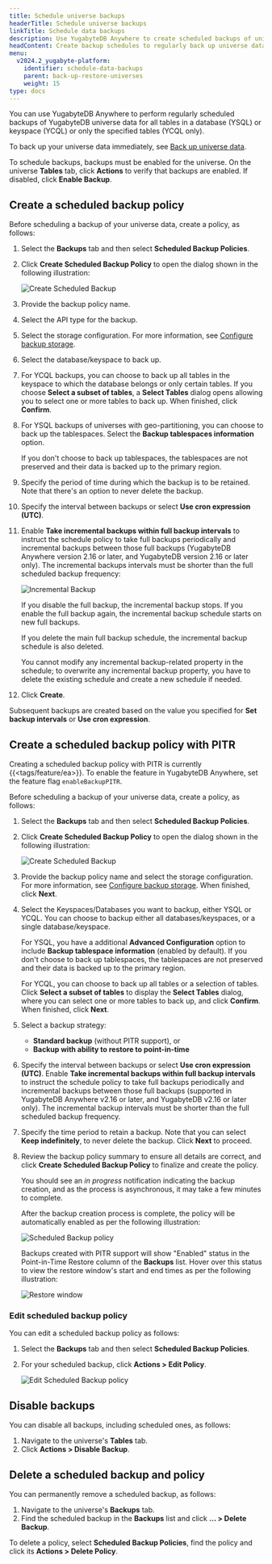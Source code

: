 ```yaml
---
title: Schedule universe backups
headerTitle: Schedule universe backups
linkTitle: Schedule data backups
description: Use YugabyteDB Anywhere to create scheduled backups of universe data.
headContent: Create backup schedules to regularly back up universe data
menu:
  v2024.2_yugabyte-platform:
    identifier: schedule-data-backups
    parent: back-up-restore-universes
    weight: 15
type: docs
---
```


You can use YugabyteDB Anywhere to perform regularly scheduled backups of YugabyteDB universe data for all tables in a database (YSQL) or keyspace (YCQL) or only the specified tables (YCQL only).

To back up your universe data immediately, see [Back up universe data](../back-up-universe-data/).

To schedule backups, backups must be enabled for the universe. On the universe **Tables** tab, click **Actions** to verify that backups are enabled. If disabled, click **Enable Backup**.

## Create a scheduled backup policy

Before scheduling a backup of your universe data, create a policy, as follows:

1. Select the **Backups** tab and then select **Scheduled Backup Policies**.

1. Click **Create Scheduled Backup Policy** to open the dialog shown in the following illustration:

    ![Create Scheduled Backup](/images/yp/scheduled-backup-ysql.png)

1. Provide the backup policy name.

1. Select the API type for the backup.

1. Select the storage configuration. For more information, see [Configure backup storage](../configure-backup-storage/).

1. Select the database/keyspace to back up.

1. For YCQL backups, you can choose to back up all tables in the keyspace to which the database belongs or only certain tables. If you choose **Select a subset of tables**, a **Select Tables** dialog opens allowing you to select one or more tables to back up. When finished, click **Confirm**.

1. For YSQL backups of universes with geo-partitioning, you can choose to back up the tablespaces. Select the **Backup tablespaces information** option.

    If you don't choose to back up tablespaces, the tablespaces are not preserved and their data is backed up to the primary region.

1. Specify the period of time during which the backup is to be retained. Note that there's an option to never delete the backup.

1. Specify the interval between backups or select **Use cron expression (UTC)**.

1. Enable **Take incremental backups within full backup intervals** to instruct the schedule policy to take full backups periodically and incremental backups between those full backups (YugabyteDB Anywhere version 2.16 or later, and YugabyteDB version 2.16 or later only). The incremental backups intervals must be shorter than the full scheduled backup frequency:

    ![Incremental Backup](/images/yp/scheduled-backup-ycql-incremental.png)

    If you disable the full backup, the incremental backup stops. If you enable the full backup again, the incremental backup schedule starts on new full backups.

    If you delete the main full backup schedule, the incremental backup schedule is also deleted.

    You cannot modify any incremental backup-related property in the schedule; to overwrite any incremental backup property, you have to delete the existing schedule and create a new schedule if needed.

1. Click **Create**.

Subsequent backups are created based on the value you specified for **Set backup intervals** or **Use cron expression**.

## Create a scheduled backup policy with PITR

Creating a scheduled backup policy with PITR is currently {{<tags/feature/ea>}}. To enable the feature in YugabyteDB Anywhere, set the feature flag `enableBackupPITR`.

Before scheduling a backup of your universe data, create a policy, as follows:

1. Select the **Backups** tab and then select **Scheduled Backup Policies**.

1. Click **Create Scheduled Backup Policy** to open the dialog shown in the following illustration:

    ![Create Scheduled Backup](/images/yp/create-schedule-backup-pitr.png)

1. Provide the backup policy name and select the storage configuration. For more information, see [Configure backup storage](../configure-backup-storage/). When finished, click **Next**.

    <!-- 1. Select the Keyspaces/Databases you want to backup, either **All Databases** for YSQL or, **All Keyspaces** for YCQL. -->

1. Select the Keyspaces/Databases you want to backup, either YSQL or YCQL. You can choose to backup either all databases/keyspaces, or a single database/keyspace.

     For YSQL, you have a additional **Advanced Configuration** option to include **Backup tablespace information** (enabled by default). If you don't choose to back up tablespaces, the tablespaces are not preserved and their data is backed up to the primary region.

     For YCQL, you can choose to back up all tables or a selection of tables. Click **Select a subset of tables** to display the **Select Tables** dialog, where you can select one or more tables to back up, and click **Confirm**. When finished, click **Next**.

1. Select a backup strategy:

    - **Standard backup** (without PITR support), or
    - **Backup with ability to restore to point-in-time**

1. Specify the interval between backups or select **Use cron expression (UTC)**. Enable **Take incremental backups within full backup intervals** to instruct the schedule policy to take full backups periodically and incremental backups between those full backups (supported in YugabyteDB Anywhere v2.16 or later, and YugabyteDB v2.16 or later only). The incremental backup intervals must be shorter than the full scheduled backup frequency.

1. Specify the time period to retain a backup. Note that you can select **Keep indefinitely**, to never delete the backup. Click **Next** to proceed.

1. Review the backup policy summary to ensure all details are correct, and click **Create Scheduled Backup Policy** to finalize and create the policy.

    You should see an _in progress_ notification indicating the backup creation, and as the process is asynchronous, it may take a few minutes to complete.

    After the backup creation process is complete, the policy will be automatically enabled as per the following illustration:

    ![Scheduled Backup policy](/images/yp/schedule-backup-policy-pitr.png)

    Backups created with PITR support will show "Enabled" status in the Point-in-Time Restore column of the **Backups** list. Hover over this status to view the restore window's start and end times as per the following illustration:

    ![Restore window](/images/yp/restore-window-pitr.png)

### Edit scheduled backup policy

You can edit a scheduled backup policy as follows:

1. Select the **Backups** tab and then select **Scheduled Backup Policies**.
1. For your scheduled backup, click **Actions > Edit Policy**.

    ![Edit Scheduled Backup policy](/images/yp/edit-schedule-backup-policy.png)

## Disable backups

You can disable all backups, including scheduled ones, as follows:

1. Navigate to the universe's **Tables** tab.
1. Click **Actions > Disable Backup**.

## Delete a scheduled backup and policy

You can permanently remove a scheduled backup, as follows:

1. Navigate to the universe's **Backups** tab.
1. Find the scheduled backup in the **Backups** list and click **... > Delete Backup**.

To delete a policy, select **Scheduled Backup Policies**, find the policy and click its **Actions > Delete Policy**.
